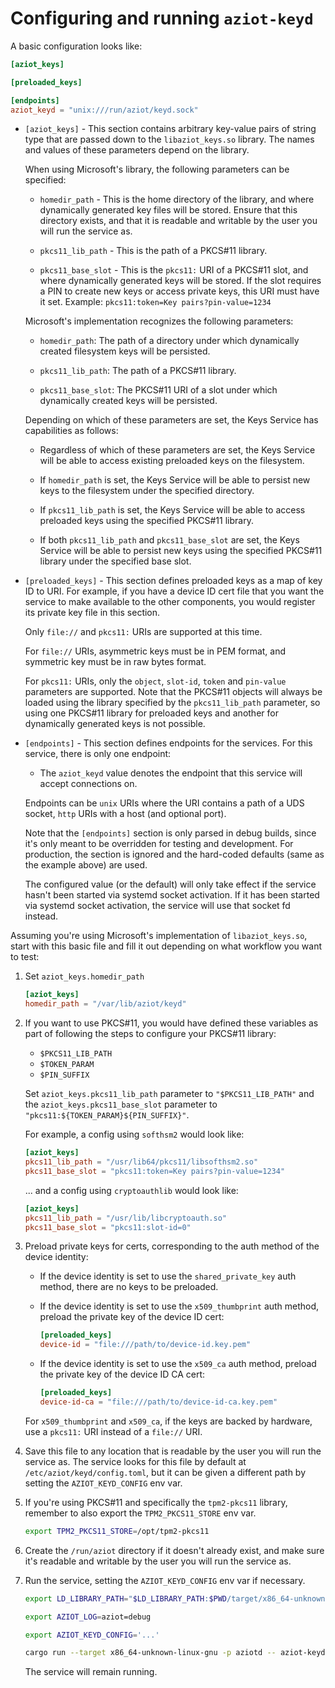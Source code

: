 # Configuring and running `aziot-keyd`

A basic configuration looks like:

```toml
[aziot_keys]

[preloaded_keys]

[endpoints]
aziot_keyd = "unix:///run/aziot/keyd.sock"
```

- `[aziot_keys]` - This section contains arbitrary key-value pairs of string type that are passed down to the `libaziot_keys.so` library. The names and values of these parameters depend on the library.

    When using Microsoft's library, the following parameters can be specified:

    - `homedir_path` - This is the home directory of the library, and where dynamically generated key files will be stored. Ensure that this directory exists, and that it is readable and writable by the user you will run the service as.

    - `pkcs11_lib_path` - This is the path of a PKCS#11 library.

    - `pkcs11_base_slot` - This is the `pkcs11:` URI of a PKCS#11 slot, and where dynamically generated keys will be stored. If the slot requires a PIN to create new keys or access private keys, this URI must have it set. Example: `pkcs11:token=Key pairs?pin-value=1234`

    Microsoft's implementation recognizes the following parameters:

    - `homedir_path`: The path of a directory under which dynamically created filesystem keys will be persisted.

    - `pkcs11_lib_path`: The path of a PKCS#11 library.

    - `pkcs11_base_slot`: The PKCS#11 URI of a slot under which dynamically created keys will be persisted.

    Depending on which of these parameters are set, the Keys Service has capabilities as follows:

    - Regardless of which of these parameters are set, the Keys Service will be able to access existing preloaded keys on the filesystem.

    - If `homedir_path` is set, the Keys Service will be able to persist new keys to the filesystem under the specified directory.

    - If `pkcs11_lib_path` is set, the Keys Service will be able to access preloaded keys using the specified PKCS#11 library.

    - If both `pkcs11_lib_path` and `pkcs11_base_slot` are set, the Keys Service will be able to persist new keys using the specified PKCS#11 library under the specified base slot.

- `[preloaded_keys]` - This section defines preloaded keys as a map of key ID to URI. For example, if you have a device ID cert file that you want the service to make available to the other components, you would register its private key file in this section.

    Only `file://` and `pkcs11:` URIs are supported at this time.

    For `file://` URIs, asymmetric keys must be in PEM format, and symmetric key must be in raw bytes format.

    For `pkcs11:` URIs, only the `object`, `slot-id`, `token` and `pin-value` parameters are supported. Note that the PKCS#11 objects will always be loaded using the library specified by the `pkcs11_lib_path` parameter, so using one PKCS#11 library for preloaded keys and another for dynamically generated keys is not possible.

- `[endpoints]` - This section defines endpoints for the services. For this service, there is only one endpoint:

    - The `aziot_keyd` value denotes the endpoint that this service will accept connections on.

    Endpoints can be `unix` URIs where the URI contains a path of a UDS socket, `http` URIs with a host (and optional port).

    Note that the `[endpoints]` section is only parsed in debug builds, since it's only meant to be overridden for testing and development. For production, the section is ignored and the hard-coded defaults (same as the example above) are used.

    The configured value (or the default) will only take effect if the service hasn't been started via systemd socket activation. If it has been started via systemd socket activation, the service will use that socket fd instead.

Assuming you're using Microsoft's implementation of `libaziot_keys.so`, start with this basic file and fill it out depending on what workflow you want to test:

1. Set `aziot_keys.homedir_path`

    ```toml
    [aziot_keys]
    homedir_path = "/var/lib/aziot/keyd"
    ```

1. If you want to use PKCS#11, you would have defined these variables as part of following the steps to configure your PKCS#11 library:

    - `$PKCS11_LIB_PATH`
    - `$TOKEN_PARAM`
    - `$PIN_SUFFIX`

    Set `aziot_keys.pkcs11_lib_path` parameter to `"$PKCS11_LIB_PATH"` and the `aziot_keys.pkcs11_base_slot` parameter to `"pkcs11:${TOKEN_PARAM}${PIN_SUFFIX}"`.

    For example, a config using `softhsm2` would look like:

    ```toml
    [aziot_keys]
    pkcs11_lib_path = "/usr/lib64/pkcs11/libsofthsm2.so"
    pkcs11_base_slot = "pkcs11:token=Key pairs?pin-value=1234"
    ```

    ... and a config using `cryptoauthlib` would look like:

    ```toml
    [aziot_keys]
    pkcs11_lib_path = "/usr/lib/libcryptoauth.so"
    pkcs11_base_slot = "pkcs11:slot-id=0"
    ```

1. Preload private keys for certs, corresponding to the auth method of the device identity:

    - If the device identity is set to use the `shared_private_key` auth method, there are no keys to be preloaded.

    - If the device identity is set to use the `x509_thumbprint` auth method, preload the private key of the device ID cert:

        ```toml
        [preloaded_keys]
        device-id = "file:///path/to/device-id.key.pem"
        ```

    - If the device identity is set to use the `x509_ca` auth method, preload the private key of the device ID CA cert:

        ```toml
        [preloaded_keys]
        device-id-ca = "file:///path/to/device-id-ca.key.pem"
        ```

    For `x509_thumbprint` and `x509_ca`, if the keys are backed by hardware, use a `pkcs11:` URI instead of a `file://` URI.

1. Save this file to any location that is readable by the user you will run the service as. The service looks for this file by default at `/etc/aziot/keyd/config.toml`, but it can be given a different path by setting the `AZIOT_KEYD_CONFIG` env var.

1. If you're using PKCS#11 and specifically the `tpm2-pkcs11` library, remember to also export the `TPM2_PKCS11_STORE` env var.

    ```sh
    export TPM2_PKCS11_STORE=/opt/tpm2-pkcs11
    ```

1. Create the `/run/aziot` directory if it doesn't already exist, and make sure it's readable and writable by the user you will run the service as.

1. Run the service, setting the `AZIOT_KEYD_CONFIG` env var if necessary.

    ```sh
    export LD_LIBRARY_PATH="$LD_LIBRARY_PATH:$PWD/target/x86_64-unknown-linux-gnu/debug"

    export AZIOT_LOG=aziot=debug

    export AZIOT_KEYD_CONFIG='...'

    cargo run --target x86_64-unknown-linux-gnu -p aziotd -- aziot-keyd
    ```

    The service will remain running.
